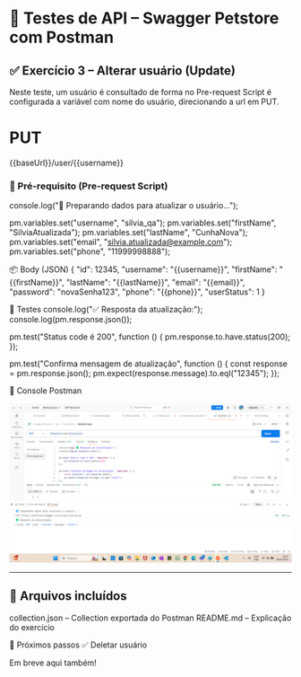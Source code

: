 # 🧪 Testes de API – Swagger Petstore com Postman

## ✅ Exercício 3 – Alterar usuário (Update)

Neste teste, um usuário é consultado de forma no Pre-request Script é configurada a variável com nome do usuário, direcionando a url em PUT.

# PUT
{{baseUrl}}/user/{{username}}

### 🔧 Pré-requisito (Pre-request Script)

console.log("🔄 Preparando dados para atualizar o usuário...");

pm.variables.set("username", "silvia_qa");
pm.variables.set("firstName", "SilviaAtualizada");
pm.variables.set("lastName", "CunhaNova");
pm.variables.set("email", "silvia.atualizada@example.com");
pm.variables.set("phone", "11999998888");

📦 Body (JSON)
{
  "id": 12345,
  "username": "{{username}}",
  "firstName": "{{firstName}}",
  "lastName": "{{lastName}}",
  "email": "{{email}}",
  "password": "novaSenha123",
  "phone": "{{phone}}",
  "userStatus": 1
}

🧪 Testes
console.log("✅ Resposta da atualização:");
console.log(pm.response.json());

pm.test("Status code é 200", function () {
    pm.response.to.have.status(200);
});

pm.test("Confirma mensagem de atualização", function () {
    const response = pm.response.json();
    pm.expect(response.message).to.eql("12345");
});

📸 Console Postman

![Console Create](console-create_exercicio_3.png)

---

## 📁 Arquivos incluídos
collection.json – Collection exportada do Postman
README.md – Explicação do exercício

🚀 Próximos passos
✅ Deletar usuário

Em breve aqui também!
